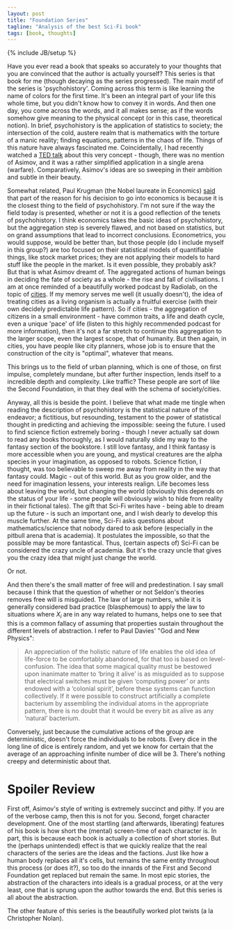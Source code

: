 ```yaml
---
layout: post
title: "Foundation Series"
tagline: "Analysis of the best Sci-Fi book"
tags: [book, thoughts]
---
```

{% include JB/setup %}

Have you ever read a book that speaks so accurately to your thoughts that you are convinced that the author is actually yourself? This series is that book for me (though decaying as the series progressed). The main motif of the series is 'psychohistory'. Coming across this term is like learning the name of colors for the first time. It's been an integral part of your life this whole time, but you didn't know how to convey it in words. And then one day, you come across the words, and it all makes sense; as if the words somehow give meaning to the physical concept (or in this case, theoretical notion). In brief, psychohistory is the application of statistics to society; the intersection of the cold, austere realm that is mathematics with the torture of a manic reality; finding equations, patterns in the chaos of life. Things of this nature have always fascinated me. Coincidentally, I had recently watched a [TED talk](http://www.ted.com/talks/jean_baptiste_michel_the_mathematics_of_history.html) about this very concept - though, there was no mention of Asimov, and it was a rather simplified application in a single arena (warfare). Comparatively, Asimov's ideas are so sweeping in their ambition and subtle in their beauty.

Somewhat related, Paul Krugman (the Nobel laureate in Economics) [said](http://www.wired.com/underwire/2012/05/paul-krugman-geeks-guide-galaxy/) that part of the reason for his decision to go into economics is because it is the closest thing to the field of psychohistory. I'm not sure if the way the field today is presented, whether or not it is a good reflection of the tenets of psychohistory. I think economics takes the basic ideas of psychohistory, but the aggregation step is severely flawed, and not based on statistics, but on grand assumptions that lead to incorrect conclusions. Econometrics, you would suppose, would be better than, but those people (do I include myself in this group?) are too focused on their statistical models of quantifiable things, like stock market prices; they are not applying their models to hard stuff like the people in the market. Is it even possible, they probably ask? But that is what Asimov dreamt of. The aggregated actions of human beings in deciding the fate of society as a whole - the rise and fall of civilisations. I am at once reminded of a beautifully worked podcast by Radiolab, on the topic of [cities](www.radiolab.org/2010/oct/08/). If my memory serves me well (it usually doesn't), the idea of treating cities as a living organism is actually a fruitful exercise (with their own decidely predictable life pattern). So if cities - the aggregation of citizens in a small environment - have common traits, a life and death cycle, even a unique 'pace' of life (listen to this highly recommended podcast for more information), then it's not a far stretch to continue this aggregation to the larger scope, even the largest scope, that of humanity. But then again, in cities, you have people like city planners, whose job is to ensure that the construction of the city is "optimal", whatever that means.

This brings us to the field of urban planning, which is one of those, on first impulse, completely mundane, but after further inspection, lends itself to a incredible depth and complexity. Like traffic? These people are sort of like the Second Foundation, in that they deal with the schema of society/cities.

Anyway, all this is beside the point. I believe that what made me tingle when reading the description of psychohistory is the statistical nature of the endeavor; a fictitious, but resounding, testament to the power of statistical thought in predicting and achieving the impossible: seeing the future. I used to find science fiction extremely boring - though I never actually sat down to read any books thoroughly, as I would naturally slide my way to the fantasy section of the bookstore. I still love fantasy, and I think fantasy is more accessible when you are young, and mystical creatures are the alpha species in your imagination, as opposed to robots. Science fiction, I thought, was too believable to sweep me away from reality in the way that fantasy could. Magic - out of this world. But as you grow older, and the need for imagination lessens, your interests realign. Life becomes less about leaving the world, but changing the world (obviously this depends on the status of your life - some people will obviously wish to hide from reality in their fictional tales). The gift that Sci-Fi writes have - being able to dream up the future - is such an important one, and I wish dearly to develop this muscle further. At the same time, Sci-Fi asks questions about mathematics/science that nobody dared to ask before (especially in the pitbull arena that is academia). It postulates the impossible, so that the possible may be more fantastical. Thus, (certain aspects of) Sci-Fi can be considered the crazy uncle of academia. But it's the crazy uncle that gives you the crazy idea that might just change the world.

Or not.

And then there's the small matter of free will and predestination. I say small because I think that the question of whether or not Seldon's theories removes free will is misguided. The law of large numbers, while it is generally considered bad practice (blasphemous) to apply the law to situations where $X_i$ are in any way related to humans, helps one to see that this is a common fallacy of assuming that properties sustain throughout the different levels of abstraction. I refer to Paul Davies' "God and New Physics":

> An appreciation of the holistic nature of life enables the old idea of life-force to be comfortably abandoned, for that too is based on level-confusion. The idea that some magical quality must be bestowed upon inanimate matter to ‘bring it alive’ is as misguided as to suppose that electrical switches must be given ‘computing power’ or ants endowed with a ‘colonial spirit’, before these systems can function collectively. If it were possible to construct artificially a complete bacterium by assembling the individual atoms in the appropriate pattern, there is no doubt that it would be every bit as alive as any ‘natural’ bacterium.

Conversely, just because the cumulative actions of the group are deterministic, doesn't force the individuals to be robots. Every dice in the long line of dice is entirely random, and yet we know for certain that the average of an approaching infinite number of dice will be 3. There's nothing creepy and deterministic about that.

# Spoiler Review

First off, Asimov's style of writing is extremely succinct and pithy. If you are of the verbose camp, then this is not for you. Second, forget character development. One of the most startling (and afterwards, liberating) features of his book is how short the (mental) screen-time of each character is. In part, this is because each book is actually a collection of short stories. But the (perhaps unintended) effect is that we quickly realize that the real characters of the series are the ideas and the factions. Just like how a human body replaces all it's cells, but remains the same entity throughout this process (or does it?), so too do the innards of the First and Second Foundation get replaced but remain the same. In most epic stories, the abstraction of the characters into ideals is a gradual process, or at the very least, one that is sprung upon the author towards the end. But this series is all about the abstraction.

The other feature of this series is the beautifully worked plot twists (a la Christopher Nolan).